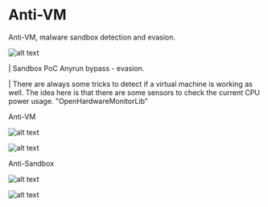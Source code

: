 # Anti-VM
Anti-VM, malware sandbox detection and evasion.

![alt text](https://github.com/Joefreedy/Anti-VM/blob/master/sneakband.PNG)

| Sandbox PoC Anyrun bypass - evasion. 

| There are always some tricks to detect if a virtual machine is working as well. The idea here is that there are some sensors to check the current CPU power usage. "OpenHardwareMonitorLib"

Anti-VM

![alt text](https://github.com/Joefreedy/Anti-VM/blob/master/antivm1.png)

![alt text](https://github.com/Joefreedy/Anti-VM/blob/master/antivm2.png)

Anti-Sandbox

![alt text](https://github.com/Joefreedy/Anti-VM/blob/master/antisandbox.png)

![alt text](https://github.com/Joefreedy/Anti-VM/blob/master/image.png)
